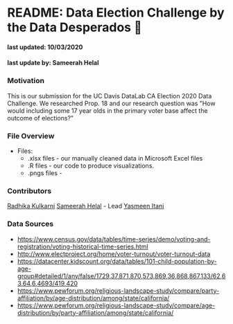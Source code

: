 # README: Data Election Challenge by the Data Desperados 🤠

#### last updated: 10/03/2020
#### last update by: Sameerah Helal

### Motivation
This is our submission for the UC Davis DataLab CA Election 2020 Data Challenge. We researched Prop. 18 and our research question was "How would including some 17 year olds in the primary voter base affect the outcome of elections?"

### File Overview
* Files:
	*  .xlsx files - our manually cleaned data in Microsoft Excel files
	*  .R files - our code to produce visualizations.
	*  .pngs files - 

### Contributors
[Radhika Kulkarni](rrkulkarni@ucdavis.edu)
[Sameerah Helal](shelal@ucdavis.edu) - Lead
[Yasmeen Itani](yitani@ucdavis.edu)

### Data Sources

* https://www.census.gov/data/tables/time-series/demo/voting-and-registration/voting-historical-time-series.html
* http://www.electproject.org/home/voter-turnout/voter-turnout-data
* https://datacenter.kidscount.org/data/tables/101-child-population-by-age-group#detailed/1/any/false/1729,37,871,870,573,869,36,868,867,133/62,63,64,6,4693/419,420
* https://www.pewforum.org/religious-landscape-study/compare/party-affiliation/by/age-distribution/among/state/california/
* https://www.pewforum.org/religious-landscape-study/compare/age-distribution/by/party-affiliation/among/state/california/
